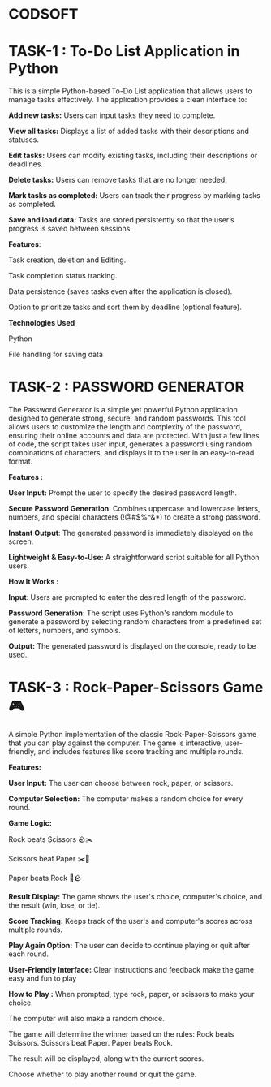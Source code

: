 # CODSOFT
# TASK-1 : To-Do List Application in Python
This is a simple Python-based To-Do List application that allows users to manage tasks effectively. The application provides a clean interface to:

**Add new tasks:** Users can input tasks they need to complete.

**View all tasks:** Displays a list of added tasks with their descriptions and statuses.

**Edit tasks:** Users can modify existing tasks, including their descriptions or deadlines.

**Delete tasks:** Users can remove tasks that are no longer needed.

**Mark tasks as completed:** Users can track their progress by marking tasks as completed.

**Save and load data:** Tasks are stored persistently so that the user’s progress is saved between sessions.

**Features**:

Task creation, deletion and Editing.

Task completion status tracking.

Data persistence (saves tasks even after the application is closed).

Option to prioritize tasks and sort them by deadline (optional feature).

**Technologies Used**

Python

File handling for saving data



# TASK-2 : PASSWORD GENERATOR

The Password Generator is a simple yet powerful Python application designed to generate strong, secure, and random passwords. This tool allows users to customize the length and complexity of the password, ensuring their online accounts and data are protected.
With just a few lines of code, the script takes user input, generates a password using random combinations of characters, and displays it to the user in an easy-to-read format.

**Features :**

**User Input:** Prompt the user to specify the desired password length.

**Secure Password Generation**: Combines uppercase and lowercase letters, numbers, and special characters (!@#$%^&*) to create a strong password.

**Instant Output**: The generated password is immediately displayed on the screen.

**Lightweight & Easy-to-Use:** A straightforward script suitable for all Python users.

**How It Works :**

**Input**: Users are prompted to enter the desired length of the password.

**Password Generation**: The script uses Python's random module to generate a password by selecting random characters from a predefined set of letters, numbers, and symbols.

**Output:** The generated password is displayed on the console, ready to be used.




# TASK-3 : Rock-Paper-Scissors Game 🎮
A simple Python implementation of the classic Rock-Paper-Scissors game that you can play against the computer. The game is interactive, user-friendly, and includes features like score tracking and multiple rounds.


**Features:**

**User Input:** The user can choose between rock, paper, or scissors.

**Computer Selection:** The computer makes a random choice for every round.

**Game Logic:**

Rock beats Scissors 🪨✂️

Scissors beat Paper ✂️📄

Paper beats Rock 📄🪨

**Result Display:**
The game shows the user's choice, computer's choice, and the result (win, lose, or tie).

**Score Tracking:**
Keeps track of the user's and computer's scores across multiple rounds.

**Play Again Option:** The user can decide to continue playing or quit after each round.

**User-Friendly Interface:** Clear instructions and feedback make the game easy and fun to play

**How to Play :**
When prompted, type rock, paper, or scissors to make your choice.

The computer will also make a random choice.

The game will determine the winner based on the rules:
Rock beats Scissors.
Scissors beat Paper.
Paper beats Rock.

The result will be displayed, along with the current scores.

Choose whether to play another round or quit the game.





















